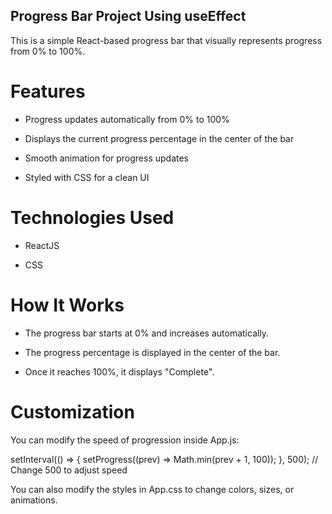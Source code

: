 ## Progress Bar Project Using useEffect 

This is a simple React-based progress bar that visually represents progress from 0% to 100%.

# Features

- Progress updates automatically from 0% to 100%

- Displays the current progress percentage in the center of the bar

- Smooth animation for progress updates

- Styled with CSS for a clean UI

# Technologies Used

- ReactJS

- CSS

# How It Works

- The progress bar starts at 0% and increases automatically.

- The progress percentage is displayed in the center of the bar.

- Once it reaches 100%, it displays "Complete".

# Customization

You can modify the speed of progression inside App.js:

setInterval(() => {
  setProgress((prev) => Math.min(prev + 1, 100));
}, 500); // Change 500 to adjust speed

You can also modify the styles in App.css to change colors, sizes, or animations.
